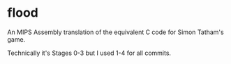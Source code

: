 # flood

An MIPS Assembly translation of the equivalent C code for Simon Tatham's game.

Technically it's Stages 0-3 but I used 1-4 for all commits.
